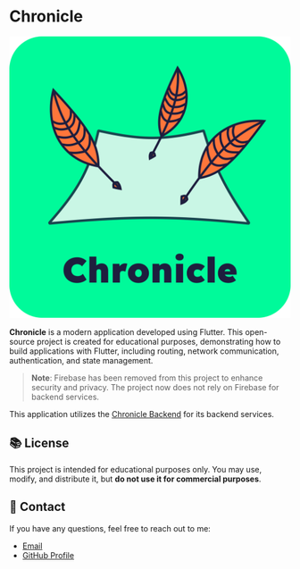 # Chronicle

![Chronicle Logo](assets/images/logo.png)

**Chronicle** is a modern application developed using Flutter. This open-source project is created for educational purposes, demonstrating how to build applications with Flutter, including routing, network communication, authentication, and state management.

> **Note**: Firebase has been removed from this project to enhance security and privacy. The project now does not rely on Firebase for backend services.

This application utilizes the [Chronicle Backend](https://github.com/Izwin/chronicle_backend) for its backend services.


## 📚 License

This project is intended for educational purposes only. You may use, modify, and distribute it, but **do not use it for commercial purposes**.

## 📄 Contact

If you have any questions, feel free to reach out to me:

- [Email](mailto:halilovrauf268@gmail.com)
- [GitHub Profile](https://github.com/Izwin)

